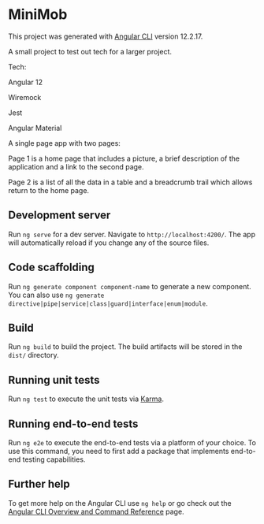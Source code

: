 # MiniMob

This project was generated with [Angular CLI](https://github.com/angular/angular-cli) version 12.2.17.

A small project to test out tech for a larger project.

Tech:

Angular 12

Wiremock

Jest

Angular Material

A single page app with two pages:

Page 1 is a home page that includes a picture, a brief description of the application and a link to the second page.

Page 2 is a list of all the data in a table and a breadcrumb trail which allows return to the home page.

## Development server

Run `ng serve` for a dev server. Navigate to `http://localhost:4200/`. The app will automatically reload if you change any of the source files.

## Code scaffolding

Run `ng generate component component-name` to generate a new component. You can also use `ng generate directive|pipe|service|class|guard|interface|enum|module`.

## Build

Run `ng build` to build the project. The build artifacts will be stored in the `dist/` directory.

## Running unit tests

Run `ng test` to execute the unit tests via [Karma](https://karma-runner.github.io).

## Running end-to-end tests

Run `ng e2e` to execute the end-to-end tests via a platform of your choice. To use this command, you need to first add a package that implements end-to-end testing capabilities.

## Further help

To get more help on the Angular CLI use `ng help` or go check out the [Angular CLI Overview and Command Reference](https://angular.io/cli) page.
